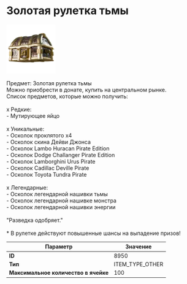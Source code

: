 # Золотая рулетка тьмы

![Item Image](../img/8950.webp?raw=true)

Предмет: Золотая рулетка тьмы<br>Можно приобрести в донате, купить на центральном рынке.<br>Список предметов, которые можно получить:<br><br>x Редкие: <br>	- Мутирующее яйцо<br><br>x Уникальные: <br>	- Осколок проклятого х4<br>	- Осколок скина Дейви Джонса<br>	- Осколок Lambo Huracan Pirate Edition<br>	- Осколок Dodge Challanger Pirate Edition<br>	- Осколок Lamborghini Urus Pirate<br>	- Осколок Cadillac Deville Pirate<br>	- Осколок Toyota Tundra Pirate<br><br>x Легендарные: <br>	- Осколок легендарной нашивки тьмы<br>	- Осколок легендарной нашивке монстра<br>	- Осколок легендарной нашивки энергии<br><br>"Разведка одобряет."<br><br>* В рулетке действуют повышенные шансы на выпадение призов!


| Параметр | Значение |
|----------|----------|
| **ID** | 8950 |
| **Тип** | ITEM_TYPE_OTHER |
| **Максимальное количество в ячейке** | 100 |

